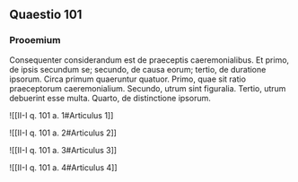 ## Quaestio 101

### Prooemium

Consequenter considerandum est de praeceptis caeremonialibus. Et primo, de ipsis secundum se; secundo, de causa eorum; tertio, de duratione ipsorum. Circa primum quaeruntur quatuor. Primo, quae sit ratio praeceptorum caeremonialium. Secundo, utrum sint figuralia. Tertio, utrum debuerint esse multa. Quarto, de distinctione ipsorum.

![[II-I q. 101 a. 1#Articulus 1]]

![[II-I q. 101 a. 2#Articulus 2]]

![[II-I q. 101 a. 3#Articulus 3]]

![[II-I q. 101 a. 4#Articulus 4]]

